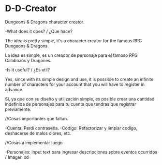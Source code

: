 # D-D-Creator
Dungeons &amp; Dragons character creator.


-What does it does? / ¿Que hace?

The idea is pretty simple, it's a character creator for the famous RPG Dungeons &amp; Dragons.

La idea es simple, es un creador de personaje para el famoso RPG Calabozos y Dragones.


-Is it useful? / ¿Es util?

Yes, since with its simple design and use, it is possible to create an infinite number of characters 
for your account that you will have to register in advance.

Si, ya que con su diseño y utilización simple, es posible crear una cantidad indefinida 
de personajes para tu cuenta que tendras que registrar previamente.

//Cosas importantes que faltan.

-Cuenta: Perdi contraseña.
-Codigo: Refactorizar y limpiar codigo, deshacerse de malos olores, etc.


//Cosas a implementar luego

-Personajes: Input text para ingresar descripciones sobre eventos ocurridos / Imagen xd

